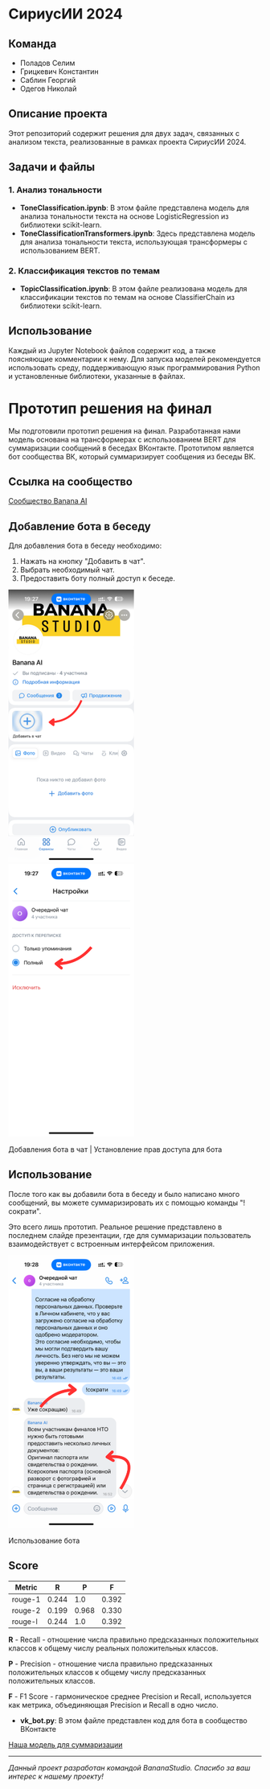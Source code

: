 # СириусИИ 2024

## Команда
- Поладов Селим
- Грицкевич Константин
- Саблин Георгий
- Одегов Николай

## Описание проекта
Этот репозиторий содержит решения для двух задач, связанных с анализом текста, реализованные в рамках проекта СириусИИ 2024.

## Задачи и файлы
### 1. Анализ тональности
- **ToneClassification.ipynb**: В этом файле представлена модель для анализа тональности текста на основе LogisticRegression из библиотеки scikit-learn.
- **ToneClassificationTransformers.ipynb**: Здесь представлена модель для анализа тональности текста, использующая трансформеры с использованием BERT.

### 2. Классификация текстов по темам
- **TopicClassification.ipynb**: В этом файле реализована модель для классификации текстов по темам на основе ClassifierChain из библиотеки scikit-learn.

## Использование
Каждый из Jupyter Notebook файлов содержит код, а также поясняющие комментарии к нему. Для запуска моделей рекомендуется использовать среду, поддерживающую язык программирования Python и установленные библиотеки, указанные в файлах.

# Прототип решения на финал

Мы подготовили прототип решения на финал. Разработанная нами модель основана на трансформерах с использованием BERT для суммаризации сообщений в беседах ВКонтакте. Прототипом является бот сообщества ВК, который суммаризирует сообщения из беседы ВК.

## Ссылка на сообщество
[Сообщество Banana AI](https://vk.com/banana_ai)

## Добавление бота в беседу
Для добавления бота в беседу необходимо:
1. Нажать на кнопку "Добавить в чат".
2. Выбрать необходимый чат.
3. Предоставить боту полный доступ к беседе.

<p float="left">
    <img src="first.png" alt="drawing" width="250" style="margin-right: 20px;"/>
    <img src="second.png" alt="drawing" width="250"/>
</p>

<p>Добавления бота в чат | Установление прав доступа для бота</p>

## Использование
После того как вы добавили бота в беседу и было написано много сообщений, вы можете суммаризировать их с помощью команды "!сократи".

Это всего лишь прототип. Реальное решение представлено в последнем слайде презентации, где для суммаризации пользователь взаимодействует с встроенным интерфейсом приложения.

<img src="third.png" alt="drawing" width="250"/>
<p>Использование бота</p>

## Score

| Metric   | R         | P       | F        |
|----------|-----------|---------|----------|
| rouge-1  | 0.244     | 1.0     | 0.392    |
| rouge-2  | 0.199     | 0.968   | 0.330    |
| rouge-l  | 0.244     | 1.0     | 0.392    |

**R** - Recall - отношение числа правильно предсказанных положительных классов к общему числу реальных положительных классов.

**P** - Precision - отношение числа правильно предсказанных положительных классов к общему числу предсказанных положительных классов.

**F** - F1 Score - гармоническое среднее Precision и Recall, используется как метрика, объединяющая Precision и Recall в одно число.

- **vk_bot.py**: В этом файле представлен код для бота в сообщество ВКонтакте

[Наша модель для суммаризации](https://huggingface.co/spaces/Gegerout/sirius_summarization)

--- 

*Данный проект разработан командой BananaStudio. Спасибо за ваш интерес к нашему проекту!*
